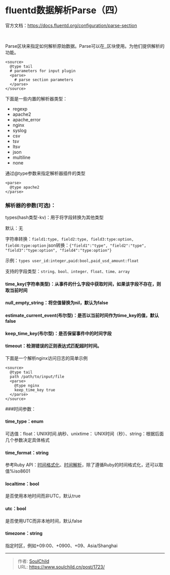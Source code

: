 # fluentd数据解析Parse（四）

<!--more-->
官方文档：https://docs.fluentd.org/configuration/parse-section

&nbsp;

Parse区块来指定如何解析原始数据。Parse可以在<source>,<match>,<filter>区块使用。为他们提供解析的功能。
```
<source>
  @type tail
  # parameters for input plugin
  <parse>
    # parse section parameters
  </parse>
</source>
```
下面是一些内置的解析器类型：
- regexp
- apache2
- apache_error
- nginx
- syslog
- csv
- tsv
- ltsv
- json
- multiline
- none


通过@type参数来指定解析器插件的类型
```
<parse>
  @type apache2
</parse>
```

### 解析器的参数(可选)：

types(hash类型-kv)：用于将字段转换为其他类型

默认：无
> 
字符串转换：`field1:type, field2:type, field3:type:option, field4:type:option`
json转换：`{"field1":"type", "field2":"type", "field3":"type:option", "field4":"type:option"}`

示例：`types user_id:integer,paid:bool,paid_usd_amount:float`

支持的字段类型：`string、bool、integer、float、time、array`

#### time_key(字符串类型)：从事件的什么字段中获取时间，如果该字段不存在，则取当前时间

#### null_empty_string：将空值替换为nil，默认为false

#### estimate_current_event(布尔型)：是否以当前时间作为time_key的值，默认false

#### keep_time_key(布尔型)：是否保留事件中的时间字段

#### timeout：检测错误的正则表达式匹配超时时间。


下面是一个解析nginx访问日志的简单示例
```
<source>
  @type tail
  path /path/to/input/file
  <parse>
    @type nginx
    keep_time_key true
  </parse>
</source>
```

###时间参数：

#### time_type：enum
可选值：float：UNIX时间.纳秒、unixtime： UNIX时间（秒）、string：根据后面几个参数决定具体格式

#### time_format：string
参考Ruby API：<a href="https://docs.ruby-lang.org/en/2.4.0/Time.html#method-i-strftime">时间格式化</a>、<a href="https://docs.ruby-lang.org/en/2.4.0/Time.html#method-c-strptime">时间解析</a>，除了遵循Ruby的时间格式化，还可以取值%iso8601

#### localtime：bool
是否使用本地时间而非UTC，默认true

#### utc：bool
是否使用UTC而非本地时间，默认false

#### timezone：string
指定时区，例如+09:00、+0900、+09、Asia/Shanghai





---

> 作者: [SoulChild](https://www.soulchild.cn)  
> URL: https://www.soulchild.cn/post/1723/  

